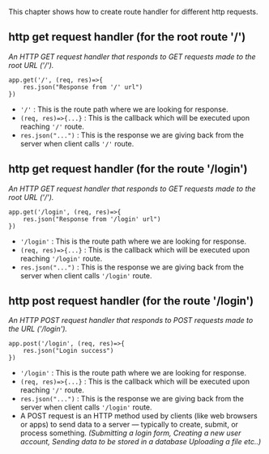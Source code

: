 This chapter shows how to create route handler for different http requests.

## http get request handler (for the root route '/')
_An HTTP GET request handler that responds to GET requests made to the root URL ('/')._

```
app.get('/', (req, res)=>{
    res.json("Response from '/' url")
})
```
* `'/'` : This is the route path where we are looking for response.
* `(req, res)=>{...}` : This is the callback which will be executed upon reaching `'/'` route.
* `res.json("...")` : This is the response we are giving back from the server when client calls `'/'` route.

## http get request handler (for the route '/login')
_An HTTP GET request handler that responds to GET requests made to the root URL ('/')._

```
app.get('/login', (req, res)=>{
    res.json("Response from '/login' url")
})
```
* `'/login'` : This is the route path where we are looking for response.
* `(req, res)=>{...}` : This is the callback which will be executed upon reaching `'/login'` route.
* `res.json("...")` : This is the response we are giving back from the server when client calls `'/login'` route.

## http post request handler (for the route '/login')
_An HTTP POST request handler that responds to POST requests made to the URL ('/login')._

```
app.post('/login', (req, res)=>{
    res.json("Login success")
})
```
* `'/login'` : This is the route path where we are looking for response.
* `(req, res)=>{...}` : This is the callback which will be executed upon reaching `'/'` route.
* `res.json("...")` : This is the response we are giving back from the server when client calls `'/login'` route.
* A POST request is an HTTP method used by clients (like web browsers or apps) to send data to a server — typically to create, submit, or process something. _(Submitting a login form, Creating a new user account, Sending data to be stored in a database Uploading a file etc..)_
